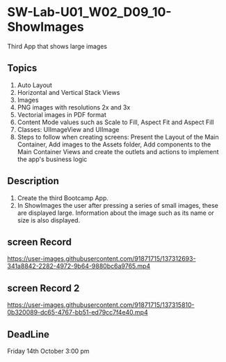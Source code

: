 # SW-Lab-U01_W02_D09_10-ShowImages
Third App that shows large images 

## Topics
1. Auto Layout
2. Horizontal and Vertical Stack Views
3. Images 
4. PNG images with resolutions 2x and 3x
5. Vectorial images in PDF format
6. Content Mode values such as Scale to Fill, Aspect Fit and Aspect Fill
7. Classes: UIImageView and UIImage
8. Steps to follow when creating screens: Present the Layout of the Main Container, Add images to the Assets folder, Add components to the Main Container Views and create the outlets and actions to implement the app's business logic

## Description
1. Create the third Bootcamp App. 
2. In ShowImages the user after pressing a series of small images, these are displayed large. Information about the image such as its name or size is also displayed.


## screen Record 

https://user-images.githubusercontent.com/91871715/137312693-341a8842-2282-4972-9b64-9880bc6a9765.mp4


## screen Record 2  

https://user-images.githubusercontent.com/91871715/137315810-0b320089-dc65-4767-bb51-ed79cc7f4e40.mp4





## DeadLine 
Friday 14th October 3:00 pm
